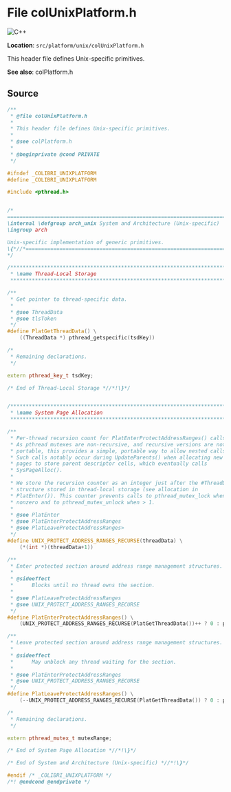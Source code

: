 <a id="col_unix_platform_8h"></a>
# File colUnixPlatform.h

![][C++]

**Location**: `src/platform/unix/colUnixPlatform.h`

This header file defines Unix-specific primitives.

**See also**: colPlatform.h

## Source

```cpp
/**
 * @file colUnixPlatform.h
 *
 * This header file defines Unix-specific primitives.
 *
 * @see colPlatform.h
 *
 * @beginprivate @cond PRIVATE
 */

#ifndef _COLIBRI_UNIXPLATFORM
#define _COLIBRI_UNIXPLATFORM

#include <pthread.h>


/*
===========================================================================*//*!
\internal \defgroup arch_unix System and Architecture (Unix-specific)
\ingroup arch

Unix-specific implementation of generic primitives.
\{*//*==========================================================================
*/

/***************************************************************************//*!
 * \name Thread-Local Storage
 ***************************************************************************\{*/

/**
 * Get pointer to thread-specific data.
 *
 * @see ThreadData
 * @see tlsToken
 */
#define PlatGetThreadData() \
    ((ThreadData *) pthread_getspecific(tsdKey))

/*
 * Remaining declarations.
 */

extern pthread_key_t tsdKey;

/* End of Thread-Local Storage *//*!\}*/


/***************************************************************************//*!
 * \name System Page Allocation
 ***************************************************************************\{*/

/**
 * Per-thread recursion count for PlatEnterProtectAddressRanges() calls.
 * As pthread mutexes are non-recursive, and recursive versions are not
 * portable, this provides a simple, portable way to allow nested calls.
 * Such calls notably occur during UpdateParents() when allocating new
 * pages to store parent descriptor cells, which eventually calls
 * SysPageAlloc().
 *
 * We store the recursion counter as an integer just after the #ThreadData
 * structure stored in thread-local storage (see allocation in
 * PlatEnter()). This counter prevents calls to pthread_mutex_lock when
 * nonzero and to pthread_mutex_unlock when > 1.
 *
 * @see PlatEnter
 * @see PlatEnterProtectAddressRanges
 * @see PlatLeaveProtectAddressRanges>
 */
#define UNIX_PROTECT_ADDRESS_RANGES_RECURSE(threadData) \
    (*(int *)(threadData+1))

/**
 * Enter protected section around address range management structures.
 *
 * @sideeffect
 *      Blocks until no thread owns the section.
 *
 * @see PlatLeaveProtectAddressRanges
 * @see UNIX_PROTECT_ADDRESS_RANGES_RECURSE
 */
#define PlatEnterProtectAddressRanges() \
    (UNIX_PROTECT_ADDRESS_RANGES_RECURSE(PlatGetThreadData())++ ? 0 : pthread_mutex_lock(&mutexRange))

/**
 * Leave protected section around address range management structures.
 *
 * @sideeffect
 *      May unblock any thread waiting for the section.
 *
 * @see PlatEnterProtectAddressRanges
 * @see UNIX_PROTECT_ADDRESS_RANGES_RECURSE
 */
#define PlatLeaveProtectAddressRanges() \
    (--UNIX_PROTECT_ADDRESS_RANGES_RECURSE(PlatGetThreadData()) ? 0 : pthread_mutex_unlock(&mutexRange))

/*
 * Remaining declarations.
 */

extern pthread_mutex_t mutexRange;

/* End of System Page Allocation *//*!\}*/

/* End of System and Architecture (Unix-specific) *//*!\}*/

#endif /* _COLIBRI_UNIXPLATFORM */
/*! @endcond @endprivate */
```

[public]: https://img.shields.io/badge/-public-brightgreen (public)
[C++]: https://img.shields.io/badge/language-C%2B%2B-blue (C++)
[Markdown]: https://img.shields.io/badge/language-Markdown-blue (Markdown)
[private]: https://img.shields.io/badge/-private-red (private)
[static]: https://img.shields.io/badge/-static-lightgrey (static)